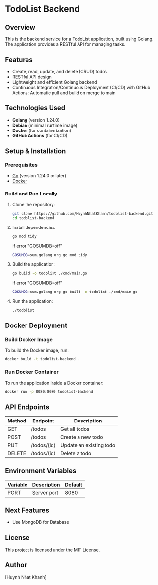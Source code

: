 # TodoList Backend

## Overview

This is the backend service for a TodoList application, built using Golang. The application provides a RESTful API for managing tasks.

## Features

- Create, read, update, and delete (CRUD) todos
- RESTful API design
- Lightweight and efficient Golang backend
- Continuous Integration/Continuous Deployment (CI/CD) with GitHub Actions: Automatic pull and build on merge to main

## Technologies Used

- **Golang** (version 1.24.0)
- **Debian** (minimal runtime image)
- **Docker** (for containerization)
- **GitHub Actions** (for CI/CD)

## Setup & Installation

### Prerequisites

- [Go](https://go.dev/dl/) (version 1.24.0 or later)
- [Docker](https://www.docker.com/)

### Build and Run Locally

1. Clone the repository:
   ```sh
   git clone https://github.com/HuynhNhatKhanh/todolist-backend.git
   cd todolist-backend
   ```
2. Install dependencies:

   ```sh
   go mod tidy
   ```

   If error "GOSUMDB=off"
   ```sh
   GOSUMDB=sum.golang.org go mod tidy
   ```

4. Build the application:

   ```sh
   go build -o todolist ./cmd/main.go
   ```

   If error "GOSUMDB=off"
   ```sh
   GOSUMDB=sum.golang.org go build -o todolist ./cmd/main.go
   ```


5. Run the application:
   ```sh
   ./todolist
   ```
   
## Docker Deployment

### Build Docker Image

To build the Docker image, run:

```sh
docker build -t todolist-backend .
```

### Run Docker Container

To run the application inside a Docker container:

```sh
docker run -p 8080:8080 todolist-backend
```

## API Endpoints

| Method | Endpoint    | Description             |
| ------ | ----------- | ----------------------- |
| GET    | /todos      | Get all todos           |
| POST   | /todos      | Create a new todo       |
| PUT    | /todos/{id} | Update an existing todo |
| DELETE | /todos/{id} | Delete a todo           |

## Environment Variables

| Variable | Description | Default |
| -------- | ----------- | ------- |
| PORT     | Server port | 8080    |

## Next Features

- Use MongoDB for Database

## License

This project is licensed under the MIT License.

## Author

[Huynh Nhat Khanh]
